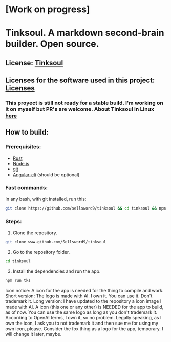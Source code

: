 # [Work on progress] 
# Tinksoul. A markdown second-brain builder. Open source.
## License: [Tinksoul](LICENSES/LICENSE.md)
## Licenses for the software used in this project: [Licenses](LICENSES/readme.md)
### This proyect is still not ready for a stable build. I'm working on it on myself but PR's are welcome. About Tinksoul in Linux [here](https://github.com/Sellsword9/Tinksoul/issues/1)
## How to build:
### Prerequisites:
- [Rust](https://www.rust-lang.org/tools/install)
- [Node.js](https://nodejs.org/en/download/)
- [git](https://git-scm.com/downloads)
- [Angular-cli](https://angular.io/cli) (should be optional)
### Fast commands:
In any bash, with git installed, run this:
```bash
git clone https://github.com/sellsword9/tinksoul && cd tinksoul && npm run tks-build
```


### Steps:
1. Clone the repository.
```bash
git clone www.github.com/Sellsword9/tinksoul
```
2. Go to the repository folder.
```bash
cd tinksoul
```
3. Install the dependencies and run the app.
```bash
npm run tks
```



Icon notice: A icon for the app is needed for the thing to compile and work. 
Short version:
The logo is made with AI. I own it. You can use it. Don't trademark it.
Long version:
I have updated to the repository a icon image I made with AI. A icon (this one or any other) is NEEDED for the app to build, as of now.
You can use the same logo as long as you don't trademark it.
According to OpenAI terms, I own it, so no problem.
Legally speaking, as I own the icon, I ask you to not trademark it and then sue me for using my own icon, please. 
Consider the fox thing as a logo for the app, temporary. I will change it later, maybe.
